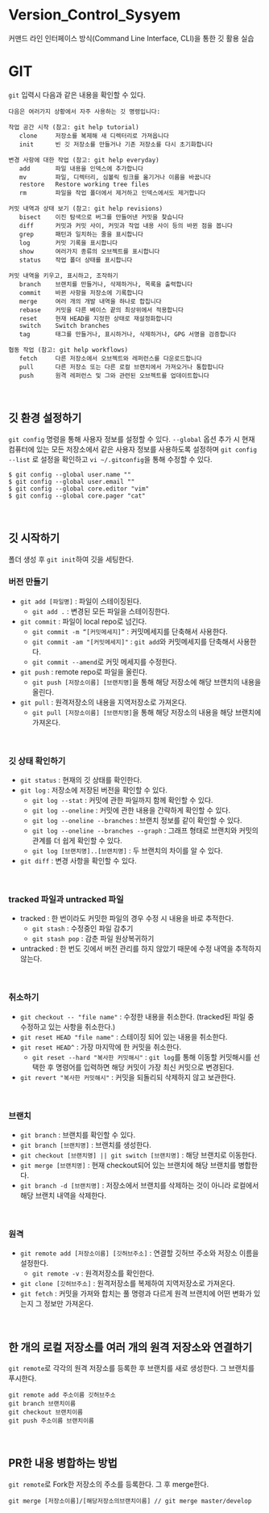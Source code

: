 # Version_Control_Sysyem
커맨드 라인 인터페이스 방식(Command Line Interface, CLI)을 통한 깃 활용 실습


# GIT
`git` 입력시 다음과 같은 내용을 확인할 수 있다.

```
다음은 여러가지 상황에서 자주 사용하는 깃 명령입니다:

작업 공간 시작 (참고: git help tutorial)
   clone     저장소를 복제해 새 디렉터리로 가져옵니다
   init      빈 깃 저장소를 만들거나 기존 저장소를 다시 초기화합니다

변경 사항에 대한 작업 (참고: git help everyday)
   add       파일 내용을 인덱스에 추가합니다
   mv        파일, 디렉터리, 심볼릭 링크를 옮기거나 이름을 바꿉니다
   restore   Restore working tree files
   rm        파일을 작업 폴더에서 제거하고 인덱스에서도 제거합니다

커밋 내역과 상태 보기 (참고: git help revisions)
   bisect    이진 탐색으로 버그를 만들어낸 커밋을 찾습니다
   diff      커밋과 커밋 사이, 커밋과 작업 내용 사이 등의 바뀐 점을 봅니다
   grep      패턴과 일치하는 줄을 표시합니다
   log       커밋 기록을 표시합니다
   show      여러가지 종류의 오브젝트를 표시합니다
   status    작업 폴더 상태를 표시합니다

커밋 내역을 키우고, 표시하고, 조작하기
   branch    브랜치를 만들거나, 삭제하거나, 목록을 출력합니다
   commit    바뀐 사항을 저장소에 기록합니다
   merge     여러 개의 개발 내역을 하나로 합칩니다
   rebase    커밋을 다른 베이스 끝의 최상위에서 적용합니다
   reset     현재 HEAD를 지정한 상태로 재설정화합니다
   switch    Switch branches
   tag       태그를 만들거나, 표시하거나, 삭제하거나, GPG 서명을 검증합니다

협동 작업 (참고: git help workflows)
   fetch     다른 저장소에서 오브젝트와 레퍼런스를 다운로드합니다
   pull      다른 저장소 또는 다른 로컬 브랜치에서 가져오거나 통합합니다
   push      원격 레퍼런스 및 그와 관련된 오브젝트를 업데이트합니다
```

<br/>


## 깃 환경 설정하기
`git config` 명령을 통해 사용자 정보를 설정할 수 있다. `--global` 옵션 추가 시 현재 컴퓨터에 있는 모든 저장소에서 같은 사용자 정보를 사용하도록 설정하며 `git config --list` 로 설정을 확인하고 `vi ~/.gitconfig`을 통해 수정할 수 있다.

```console
$ git config --global user.name ""
$ git config --global user.email ""
$ git config --global core.editor "vim"
$ git config --global core.pager "cat"
```

<br/>

## 깃 시작하기
폴더 생성 후 `git init`하여 깃을 세팅한다.

### 버전 만들기

- `git add [파일명]` : 파일이 스테이징된다.
   - `git add .` : 변경된 모든 파일을 스테이징한다.
- `git commit` : 파일이 local repo로 넘긴다. 
   -  `git commit -m “[커밋메세지]”` : 커밋메세지를 단축해서 사용한다.
   -  `git commit -am "[커밋메세지]"` : `git add`와 커밋메세지를 단축해서 사용한다.
   -  `git commit --amend`로 커밋 메세지를 수정한다.
- `git push` : remote repo로 파일을 올린다. 
   - `git push [저장소이름] [브랜치명]`을 통해 해당 저장소에 해당 브랜치의 내용을 올린다.
- `git pull` : 원격저장소의 내용을 지역저장소로 가져온다.
   - `git pull [저장소이름] [브랜치명]`을 통해 해당 저장소의 내용을 해당 브랜치에 가져온다.

<br/>

### 깃 상태 확인하기
- `git status` : 현재의 깃 상태를 확인한다.
- `git log` : 저장소에 저장된 버전을 확인할 수 있다.
  - `git log --stat` : 커밋에 관한 파일까지 함께 확인할 수 있다.
  - `git log --oneline` : 커밋에 관한 내용을 간략하게 확인할 수 있다.
  - `git log --oneline --branches` : 브랜치 정보를 같이 확인할 수 있다.
  - `git log --oneline --branches --graph` : 그래프 형태로 브랜치와 커밋의 관계를 더 쉽게 확인할 수 있다.
  - `git log [브랜치명]..[브랜치명]` : 두 브랜치의 차이를 알 수 있다.
- `git diff` : 변경 사항을 확인할 수 있다.

<br/>

### tracked 파일과 untracked 파일
- tracked : 한 번이라도 커밋한 파일의 경우 수정 시 내용을 바로 추적한다.
   - `git stash` : 수정중인 파일 감추기
   - `git stash pop` : 감춘 파일 원상복귀하기
- untracked : 한 번도 깃에서 버전 관리를 하지 않았기 때문에 수정 내역을 추적하지 않는다.

<br/>

### 취소하기
- `git checkout -- "file name"` : 수정한 내용을 취소한다. (tracked된 파일 중 수정하고 있는 사항을 취소한다.)
- `git reset HEAD "file name"` : 스테이징 되어 있는 내용을 취소한다.
- `git reset HEAD^` : 가장 마지막에 한 커밋을 취소한다.
  - `git reset --hard "복사한 커밋해시"` : `git log`를 통해 이동할 커밋해시를 선택한 후 명령어를 입력하면 해당 커밋이 가장 최신 커밋으로 변경된다.
- `git revert "복사한 커밋해시"` : 커밋을 되돌리되 삭제하지 않고 보관한다.

<br/>

### 브랜치
- `git branch` : 브랜치를 확인할 수 있다.
- `git branch [브랜치명]` : 브랜치를 생성한다.
- `git checkout [브랜치명] || git switch [브랜치명]` : 해당 브랜치로 이동한다.
- `git merge [브랜치명]` : 현재 checkout되어 있는 브랜치에 해당 브랜치를 병합한다.
- `git branch -d [브랜치명]` : 저장소에서 브랜치를 삭제하는 것이 아니라 로컬에서 해당 브랜치 내역을 삭제한다.

<br/>

### 원격
- `git remote add [저장소이름] [깃허브주소]` : 연결할 깃허브 주소와 저장소 이름을 설정한다.
   - `git remote -v` : 원격저장소를 확인한다.
- `git clone [깃허브주소]` : 원격저장소를 복제하여 지역저장소로 가져온다.
- `git fetch` : 커밋을 가져와 합치는 풀 명령과 다르게 원격 브랜치에 어떤 변화가 있는지 그 정보만 가져온다. 


<br/>


## 한 개의 로컬 저장소를 여러 개의 원격 저장소와 연결하기
`git remote`로 각각의 원격 저장소를 등록한 후 브랜치를 새로 생성한다. 그 브랜치를 푸시한다.

```console
git remote add 주소이름 깃허브주소
git branch 브랜치이름
git checkout 브랜치이름
git push 주소이름 브랜치이름
```

<br/>

## PR한 내용 병합하는 방법
`git remote`로 Fork한 저장소의 주소를 등록한다. 그 후 merge한다.

```console
git merge [저장소이름]/[해당저장소의브랜치이름] // git merge master/develop
```
